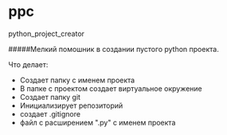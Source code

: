 # ppc
python_project_creator

#####Мелкий помошник в создании пустого python проекта.

Что делает:
* Создает папку с именем проекта
* В папке с проектом создает виртуальное окружение
* Создает папку git
 * Инициализирует репозиторий
 * создает .gitignore
 * файл с расширением ".py" с именем проекта
